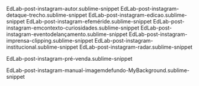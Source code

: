 EdLab-post-instagram-autor.sublime-snippet
EdLab-post-instagram-detaque-trecho.sublime-snippet
EdLab-post-instagram-edicao.sublime-snippet
EdLab-post-instagram-efeméride.sublime-snippet
EdLab-post-instagram-emcontexto-curiosidades.sublime-snippet
EdLab-post-instagram-eventodelançamento.sublime-snippet
EdLab-post-instagram-imprensa-clipping.sublime-snippet
EdLab-post-instagram-institucional.sublime-snippet
EdLab-post-instagram-radar.sublime-snippet

EdLab-post-instagram-pré-venda.sublime-snippet

EdLab-post-instagram-manual-imagemdefundo-MyBackground.sublime-snippet
